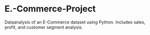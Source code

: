 # E.-Commerce-Project
Dataanalysis of an E-Commerce dataset using Python. Includes sales, profit, and customer segment analysis.
